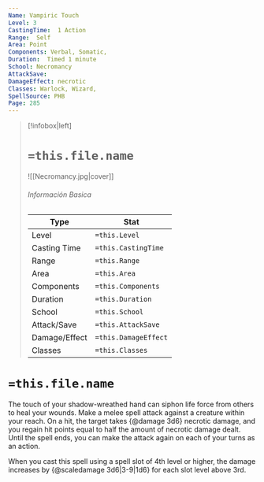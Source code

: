 ```yaml
---
Name: Vampiric Touch
Level: 3
CastingTime:  1 Action 
Range:  Self
Area: Point
Components: Verbal, Somatic, 
Duration:  Timed 1 minute
School: Necromancy
AttackSave: 
DamageEffect: necrotic
Classes: Warlock, Wizard, 
SpellSource: PHB
Page: 285
---
```


>[!infobox|left]
># `=this.file.name`
>![[Necromancy.jpg|cover]]
> ###### Información Basica
> Type |  Stat |
> ---|---|
> Level | `=this.Level` |
> Casting Time | `=this.CastingTime` |
> Range | `=this.Range` |
> Area | `=this.Area` |
> Components | `=this.Components` |
> Duration | `=this.Duration` |
> School | `=this.School` |
> Attack/Save | `=this.AttackSave` |
> Damage/Effect | `=this.DamageEffect` |
> Classes | `=this.Classes` |

# `=this.file.name`
The touch of your shadow-wreathed hand can siphon life force from others to heal your wounds. Make a melee spell attack against a creature within your reach. On a hit, the target takes {@damage 3d6} necrotic damage, and you regain hit points equal to half the amount of necrotic damage dealt. Until the spell ends, you can make the attack again on each of your turns as an action.



 


When you cast this spell using a spell slot of 4th level or higher, the damage increases by {@scaledamage 3d6|3-9|1d6} for each slot level above 3rd. 